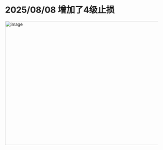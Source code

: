 # 2025/08/08 增加了4级止损
<img width="748" height="410" alt="image" src="https://github.com/user-attachments/assets/b5cb9bce-7be4-4dd4-bbe7-6fa5f1797ea1" />
